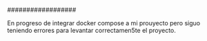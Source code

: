 ##################

En progreso de integrar docker compose a mi prouyecto pero siguo teniendo errores para levantar correctamen5te el proyecto.